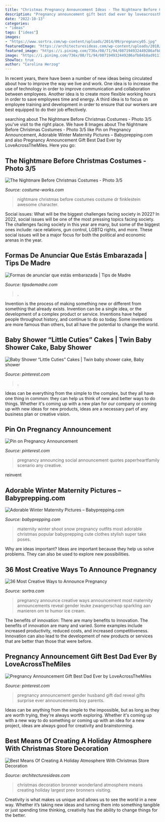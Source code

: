 ```yaml
---
title: "Christmas Pregnancy Announcement Ideas - The Nightmare Before Christmas Costumes"
description: "Pregnancy announcement gift best dad ever by loveacrossthemiles"
date: "2022-10-13"
categories:
- "ideas"
tags: ["ideas"]
images:
- "https://www.sortra.com/wp-content/uploads/2014/09/pregnancy05.jpg"
featuredImage: "https://architecturesideas.com/wp-content/uploads/2018/11/christmas-decoration-store-5.jpg"
featured_image: "https://i.pinimg.com/736x/08/71/94/087194932449286afb84b8ad9111d986--pregnancy-announcement-gifts-gender-announcements.jpg?b=t"
image: "https://i.pinimg.com/736x/08/71/94/087194932449286afb84b8ad9111d986--pregnancy-announcement-gifts-gender-announcements.jpg?b=t"
ShowToc: true
author: "Carolina Herzog"
---
```



In recent years, there have been a number of new ideas being circulated about how to improve the way we live and work. One idea is to increase the use of technology in order to improve communication and collaboration between employees. Another idea is to create more flexible working hours in order to save employees time and energy. A third idea is to focus on employee training and development in order to ensure that our workers are best equipped to do their job effectively.

	

		
searching about The Nightmare Before Christmas Costumes - Photo 3/5 you've visit to the right place. We have 8 Images about The Nightmare Before Christmas Costumes - Photo 3/5 like Pin on Pregnancy Announcement, Adorable Winter Maternity Pictures – Babyprepping.com and also Pregnancy Announcement Gift Best Dad Ever by LoveAcrossTheMiles. Here you go:
		
    
## The Nightmare Before Christmas Costumes - Photo 3/5

<img loading=lazy src="https://photos.costume-works.com/full/the_nightmare_before_christmas2.jpg" onerror="this.onerror=null;this.src='https://tse3.mm.bing.net/th?id=OIP.v0RdcahigGe0PJnEp3XswwAAAA&amp;pid=15.1';" alt="The Nightmare Before Christmas Costumes - Photo 3/5">

_Source: costume-works.com_

>nightmare christmas before costumes costume dr finklestein awesome character. 

	

Social issues: What will be the biggest challenges facing society in 2022?
In 2022, social issues will be one of the most pressing topics facing society. The challenges facing society in this year are many, but some of the biggest ones include: race relations, gun control, LGBTQ rights, and more. These social issues will be a major focus for both the political and economic arenas in the year.

    
## Formas De Anunciar Que Estás Embarazada | Tips De Madre

<img loading=lazy src="https://tipsdemadre.com/wp-content/uploads/2015/03/pregnant-marco.jpg" onerror="this.onerror=null;this.src='https://tse4.mm.bing.net/th?id=OIP.CJxhl4Rc4BrJYFyL1axn4wHaJ3&amp;pid=15.1';" alt="Formas de anunciar que estás embarazada | Tips de Madre">

_Source: tipsdemadre.com_

>. 

	

Invention is the process of making something new or different from something that already exists. Invention can be a single idea, or the development of a complex product or service. Inventions have helped people throughout history, and continue to do so today. Some inventions are more famous than others, but all have the potential to change the world.

    
## Baby Shower “Little Cuties” Cakes | Twin Baby Shower Cake, Baby Shower

<img loading=lazy src="https://i.pinimg.com/736x/94/b4/a2/94b4a268df44cc8bbd64b624174d7cef.jpg" onerror="this.onerror=null;this.src='https://tse2.mm.bing.net/th?id=OIP.xTi7Ug_Vr58Lry5hOEcA_AHaJ3&amp;pid=15.1';" alt="Baby Shower “Little Cuties” Cakes | Twin baby shower cake, Baby shower">

_Source: pinterest.com_

>. 

	

Ideas can be everything from the simple to the complex, but they all have one thing in common: they can help us think of new and better ways to do things. Whether it's coming up with a new plan for our company or coming up with new ideas for new products, ideas are a necessary part of any business plan or creative vision.

    
## Pin On Pregnancy Announcement

<img loading=lazy src="https://i.pinimg.com/736x/2c/fe/23/2cfe23b0b6766dc82d83dd74785c3511.jpg" onerror="this.onerror=null;this.src='https://tse3.mm.bing.net/th?id=OIP.TEzHpgpMo4YJwMZIczsqdwHaLH&amp;pid=15.1';" alt="Pin on Pregnancy Announcement">

_Source: pinterest.com_

>pregnancy announcing social announcement quotes paperheartfamily scenario any creative. 

	

reinvent

    
## Adorable Winter Maternity Pictures – Babyprepping.com

<img loading=lazy src="https://www.babyprepping.com/wp-content/uploads/2017/12/642ec6783b38f98f225f6898091aaa4b.jpg" onerror="this.onerror=null;this.src='https://tse3.mm.bing.net/th?id=OIP.mjedtdLE3kOTnjupOmJpjwHaLG&amp;pid=15.1';" alt="Adorable Winter Maternity Pictures – Babyprepping.com">

_Source: babyprepping.com_

>maternity winter shoot snow pregnancy outfits most adorable christmas popular babyprepping cute clothes stylish super take poses. 

	

Why are ideas important?
Ideas are important because they help us solve problems. They can also be used to explore new possibilities.

    
## 36 Most Creative Ways To Announce Pregnancy

<img loading=lazy src="https://www.sortra.com/wp-content/uploads/2014/09/pregnancy05.jpg" onerror="this.onerror=null;this.src='https://tse2.mm.bing.net/th?id=OIP.J-J6yFK8MMLAxklpkP9PigHaJ3&amp;pid=15.1';" alt="36 Most Creative Ways to Announce Pregnancy">

_Source: sortra.com_

>pregnancy announce creative ways announcement most maternity announcements reveal gender leuke zwangerschap sparkling aan manieren om te humor ice cream. 

	

The benefits of innovation: There are many benefits to Innovation.
The benefits of innovation are many and varied. Some examples include increased productivity, reduced costs, and increased competitiveness. Innovation can also lead to the development of new products or services that are better than those that were before.

    
## Pregnancy Announcement Gift Best Dad Ever By LoveAcrossTheMiles

<img loading=lazy src="https://i.pinimg.com/736x/08/71/94/087194932449286afb84b8ad9111d986--pregnancy-announcement-gifts-gender-announcements.jpg?b=t" onerror="this.onerror=null;this.src='https://tse3.mm.bing.net/th?id=OIP.LTF26kjNx41q__uaM2pyUgHaIR&amp;pid=15.1';" alt="Pregnancy Announcement Gift Best Dad Ever by LoveAcrossTheMiles">

_Source: pinterest.com_

>pregnancy announcement gender husband gift dad reveal gifts surprise ever announcements boy parents. 

	

Ideas can be anything from the simple to the impossible, but as long as they are worth trying, they're always worth exploring. Whether it's coming up with a new way to do something or coming up with an idea for a new project, ideas are always good for creativity and brainstorming.

    
## Best Means Of Creating A Holiday Atmosphere With Christmas Store Decoration

<img loading=lazy src="https://architecturesideas.com/wp-content/uploads/2018/11/christmas-decoration-store-5.jpg" onerror="this.onerror=null;this.src='https://tse4.mm.bing.net/th?id=OIP.AO30UlNj6Ed2J-wdvtNEagHaJ4&amp;pid=15.1';" alt="Best Means Of Creating A Holiday Atmosphere With Christmas Store Decoration">

_Source: architecturesideas.com_

>christmas decoration bronner wonderland atmosphere means creating holiday largest prev bronners visiting. 

	

Creativity is what makes us unique and allows us to see the world in a new way. Whether it’s taking new ideas and turning them into something tangible or just spending time thinking, creativity has the ability to change things for the better.

